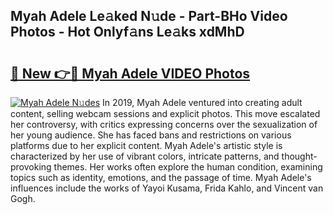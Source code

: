 ## Myah Adele Le𝚊ked N𝚞de - Part-BHo Video Photos - Hot Onlyf𝚊ns Le𝚊ks xdMhD

# <h2><a href="http://ac41246.deff.icu/?id=Myah+Adele">🔗 New 👉🔴 Myah Adele VIDEO Photos</a></h2>

[![Myah Adele N𝚞des](https://i.imgur.com/rIISA9y.gif)](http://ac41246.deff.icu/?id=Myah+Adele)
In 2019, Myah Adele ventured into creating adult content, selling webcam sessions and explicit photos. This move escalated her controversy, with critics expressing concerns over the sexualization of her young audience. She has faced bans and restrictions on various platforms due to her explicit content. Myah Adele's artistic style is characterized by her use of vibrant colors, intricate patterns, and thought-provoking themes. Her works often explore the human condition, examining topics such as identity, emotions, and the passage of time. Myah Adele's influences include the works of Yayoi Kusama, Frida Kahlo, and Vincent van Gogh.
